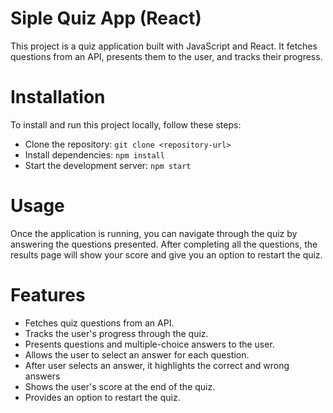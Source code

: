 # Siple Quiz App (React)

This project is a quiz application built with JavaScript and React. It fetches questions from an API, presents them to the user, and tracks their progress.

# Installation

To install and run this project locally, follow these steps:

- Clone the repository: `git clone <repository-url>`
- Install dependencies: `npm install`
- Start the development server: `npm start`

# Usage

Once the application is running, you can navigate through the quiz by answering the questions presented. After completing all the questions, the results page will show your score and give you an option to restart the quiz.

# Features

- Fetches quiz questions from an API.
- Tracks the user's progress through the quiz.
- Presents questions and multiple-choice answers to the user.
- Allows the user to select an answer for each question.
- After user selects an answer, it highlights the correct and wrong answers
- Shows the user's score at the end of the quiz.
- Provides an option to restart the quiz.
